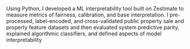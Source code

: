 Using Python, I developed a ML interpretability tool built on Zestimate to measure metrics of fairness, calibration, and base interpretation. I pre-processed, label-encoded, and cross-validated public property sale and property feature datasets and then evaluated system predictive parity, explained algorithmic classifiers, and defined aspects of model interpretability
